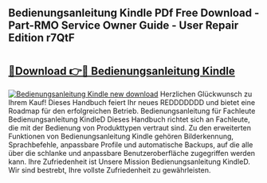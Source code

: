 ## Bedienungsanleitung Kindle PDf Free Download - Part-RMO Service Owner Guide - User Repair Edition r7QtF

# <h2><a href="http://df5utz.blite.top/?on=Bedienungsanleitung+Kindle">🔗Download 👉🔴 Bedienungsanleitung Kindle</a></h2>

[![Bedienungsanleitung Kindle new download](https://i.imgur.com/lujVjoI.png)](http://df5utz.blite.top/?on=Bedienungsanleitung+Kindle)
Herzlichen Glückwunsch zu Ihrem Kauf! Dieses Handbuch feiert Ihr neues REDDDDDDD und bietet eine Roadmap für den erfolgreichen Betrieb. Bedienungsanleitung für Fachleute Bedienungsanleitung KindleD Dieses Handbuch richtet sich an Fachleute, die mit der Bedienung von Produkttypen vertraut sind. Zu den erweiterten Funktionen von Bedienungsanleitung Kindle gehören Bilderkennung, Sprachbefehle, anpassbare Profile und automatische Backups, auf die alle über die schlanke und anpassbare Benutzeroberfläche zugegriffen werden kann. Ihre Zufriedenheit ist Unsere Mission Bedienungsanleitung KindleD. Wir sind bestrebt, Ihre vollste Zufriedenheit zu gewährleisten.
